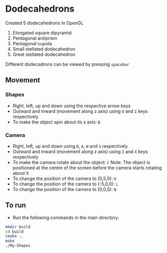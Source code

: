 # Dodecahedrons
Created 5 dodecahedrons in OpenGL
1. Elongated square dipyramid
2. Pentagonal antiprism
3. Pentagonal cupola
4. Small stellated dodecahedron
5. Great stellated dodecahedron

Different dodecadrons can be viewed by pressing `spacebar`

## Movement
### Shapes
- Right, left, up and down using the respective arrow keys
- Outward and inward (movement along z axis) using `O` and `I` keys respectively
- To make the object spin about its x axis: `B`

### Camera
- Right, left, up and down using `D`, `A`, `W` and `S` respectively
- Outward and inward (movement along z axis) using `Z` and `X` keys respectively
- To make the camera rotate about the object: `C`
  Note: The object is positioned at the centre of the screen before the camera starts rotating about it
- To change the position of the camera to (0,5,0): `U`
- To change the position of the camera to (-5,0,0): `L`
- To change the position of the camera to (0,0,5): `N`

## To run
- Run the following commands in the main directory:
```bash
mkdir build
cd build
cmake ..
make
./My-Shapes
```
